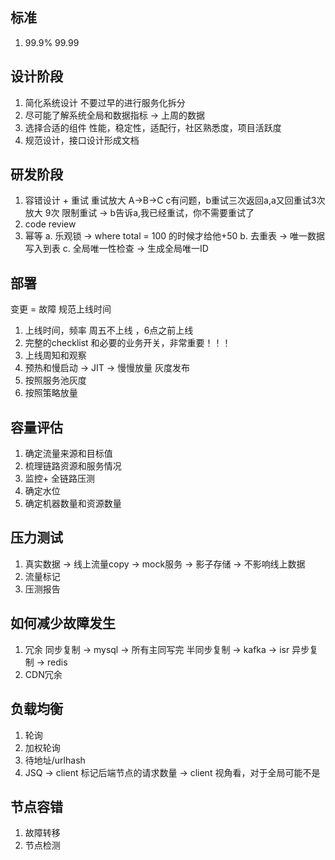 
## 标准
1. 99.9% 99.99

## 设计阶段
1. 简化系统设计
        不要过早的进行服务化拆分
2. 尽可能了解系统全局和数据指标 -> 上周的数据
3. 选择合适的组件 性能，稳定性，适配行，社区熟悉度，项目活跃度
4. 规范设计，接口设计形成文档
## 研发阶段
1. 容错设计 + 重试
    重试放大 A->B->C
    c有问题，b重试三次返回a,a又回重试3次 放大 9次
    限制重试 -> b告诉a,我已经重试，你不需要重试了
2. code review
3. 幂等
    a. 乐观锁 -> where total = 100 的时候才给他+50
    b. 去重表 -> 唯一数据写入到表
    c. 全局唯一性检查 -> 生成全局唯一ID
## 部署
变更 = 故障
规范上线时间
1. 上线时间，频率 周五不上线 ，6点之前上线
2. 完整的checklist 和必要的业务开关，非常重要！！！
3. 上线周知和观察
4. 预热和慢启动 -> JIT -> 慢慢放量
灰度发布
1. 按照服务池灰度
2. 按照策略放量
## 容量评估
1. 确定流量来源和目标值
2. 梳理链路资源和服务情况
3. 监控+ 全链路压测
4. 确定水位
5. 确定机器数量和资源数量
## 压力测试
1. 真实数据 -> 线上流量copy -> mock服务 -> 影子存储 -> 不影响线上数据
2. 流量标记
3. 压测报告
## 如何减少故障发生
1. 冗余 
    同步复制 -> mysql -> 所有主同写完
    半同步复制 -> kafka -> isr
    异步复制 -> redis
2. CDN冗余

## 负载均衡
1. 轮询
2. 加权轮询
3. 待地址/urlhash
4. JSQ -> client 标记后端节点的请求数量 -> client 视角看，对于全局可能不是

## 节点容错
1. 故障转移
2. 节点检测

